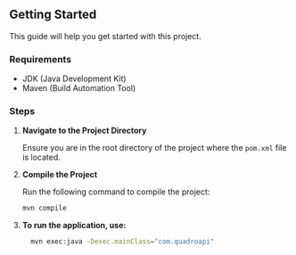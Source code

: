 ## Getting Started

This guide will help you get started with this project.

### Requirements

- JDK (Java Development Kit)
- Maven (Build Automation Tool)

### Steps

1. **Navigate to the Project Directory**

   Ensure you are in the root directory of the project where the `pom.xml` file is located.

2. **Compile the Project**

   Run the following command to compile the project:

   ```bash
   mvn compile


3. **To run the application, use:**
    ```bash
      mvn exec:java -Dexec.mainClass="com.quadroapi"
    ```
